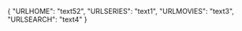 {
    "URLHOME": "text52",
    "URLSERIES": "text1",
    "URLMOVIES": "text3",
    "URLSEARCH": "text4"
}
